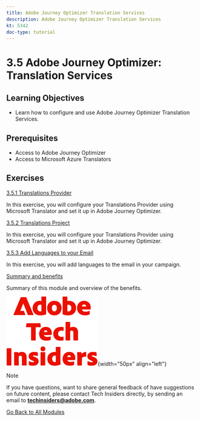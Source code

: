 ```yaml
---
title: Adobe Journey Optimizer Translation Services
description: Adobe Journey Optimizer Translation Services
kt: 5342
doc-type: tutorial
---
```

# 3.5 Adobe Journey Optimizer: Translation Services 

## Learning Objectives

- Learn how to configure and use Adobe Journey Optimizer Translation Services.

## Prerequisites

- Access to Adobe Journey Optimizer
- Access to Microsoft Azure Translators

## Exercises

[3.5.1 Translations Provider](./ex1.md)

In this exercise, you will configure your Translations Provider using Microsoft Translator and set it up in Adobe Journey Optimizer.

[3.5.2 Translations Project](./ex2.md)

In this exercise, you will configure your Translations Provider using Microsoft Translator and set it up in Adobe Journey Optimizer.

[3.5.3 Add Languages to your Email](./ex3.md)

In this exercise, you will add languages to the email in your campaign.

[Summary and benefits](./summary.md)

Summary of this module and overview of the benefits.

![Tech Insiders](./../../../assets/images/techinsiders.png){width="50px" align="left"}

>[!NOTE]
>
>If you have questions, want to share general feedback of have suggestions on future content, please contact Tech Insiders directly, by sending an email to **techinsiders@adobe.com**.

[Go Back to All Modules](../../../overview.md)
